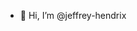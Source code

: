 - 👋 Hi, I’m @jeffrey-hendrix
<!---
jeffrey-hendrix/jeffrey-hendrix is a ✨ special ✨ repository because its `README.md` (this file) appears on your GitHub profile.
You can click the Preview link to take a look at your changes.
--->
